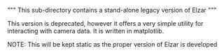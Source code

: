 """ This sub-directory contains a stand-alone legacy version of Elzar """

This version is deprecated, however it offers a very simple utility for interacting with camera data. 
It is written in matplotlib. 

NOTE: This will be kept static as the proper version of Elzar is developed


